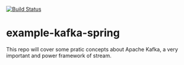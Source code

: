 [![Build Status](https://travis-ci.com/julioamorim/example-kafka-spring.svg?branch=main)](https://travis-ci.com/julioamorim/example-kafka-spring)

# example-kafka-spring
This repo will cover some pratic concepts about Apache Kafka, a very important and power framework of stream.
